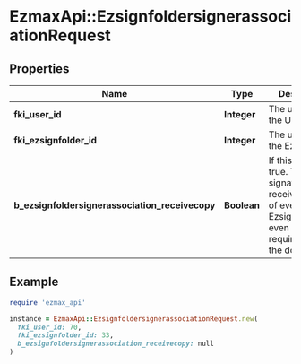 # EzmaxApi::EzsignfoldersignerassociationRequest

## Properties

| Name | Type | Description | Notes |
| ---- | ---- | ----------- | ----- |
| **fki_user_id** | **Integer** | The unique ID of the User | [optional] |
| **fki_ezsignfolder_id** | **Integer** | The unique ID of the Ezsignfolder |  |
| **b_ezsignfoldersignerassociation_receivecopy** | **Boolean** | If this flag is true. The signatory will receive a copy of every signed Ezsigndocument even if it ain&#39;t required to sign the document. | [optional] |

## Example

```ruby
require 'ezmax_api'

instance = EzmaxApi::EzsignfoldersignerassociationRequest.new(
  fki_user_id: 70,
  fki_ezsignfolder_id: 33,
  b_ezsignfoldersignerassociation_receivecopy: null
)
```

